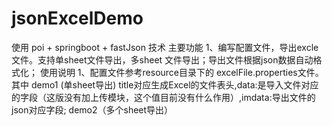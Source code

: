 # jsonExcelDemo
使用 poi + springboot + fastJson 技术
主要功能
   1、编写配置文件，导出excle文件。支持单sheet文件导出，多sheet 文件导出；导出文件根据json数据自动格式化；
使用说明
   1、配置文件参考resource目录下的 excelFile.properties文件。
       其中 
       demo1 (单sheet导出)
          title对应生成Excel的文件表头,data:是导入文件对应的字段（这版没有加上传模块，这个值目前没有什么作用）,imdata:导出文件的json对应字段;
       demo2（多个sheet导出）
       
